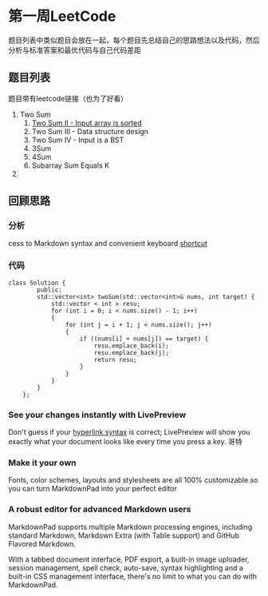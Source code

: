 # 第一周LeetCode  #
题目列表中类似题目会放在一起，每个题目先总结自己的思路想法以及代码，然后分析与标准答案和最优代码与自己代码差距
## 题目列表 ##
题目带有leetcode链接（也为了好看）

1. Two Sum
	1. [Two Sum II - Input array is sorted](https://leetcode.com/problems/two-sum-ii-input-array-is-sorted/)
	2. Two Sum III - Data structure design
	3. Two Sum IV - Input is a BST
	4. 3Sum
	5. 4Sum
	6. Subarray Sum Equals K
2. 
## 回顾思路 ##
### 分析 ###
cess to  Markdown syntax and convenient keyboard [shortcut](#mycode)
### 代码 ###
    class Solution {
            public:
            std::vector<int> twoSum(std::vector<int>& nums, int target) {
                std::vector < int > resu;
                for (int i = 0; i < nums.size() - 1; i++)
                {
                    for (int j = i + 1; j < nums.size(); j++)
                    {
                        if ((nums[i] + nums[j]) == target) {
                            resu.emplace_back(i);
                            resu.emplace_back(j);
                            return resu;
                        }
                    }
                }
            }
        };

### See your changes instantly with LivePreview ###

Don't guess if your [hyperlink syntax](http://markdownpad.com) is correct; LivePreview will show you exactly what your document looks like every time you press a key.
哥特 

### Make it your own  ###

Fonts, color schemes, layouts and stylesheets are all 100% customizable so you can turn MarkdownPad into your perfect editor 

### A robust editor for advanced Markdown users ###

MarkdownPad supports multiple Markdown processing engines, including standard Markdown, Markdown Extra (with Table support) and GitHub Flavored Markdown.

With a tabbed document interface, PDF export, a built-in image uploader, session management, spell check, auto-save, syntax highlighting and a built-in CSS management interface, there's no limit to what you can do with MarkdownPad.
<span id="mycode"></span>